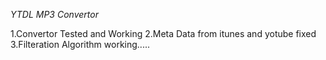 *YTDL MP3 Convertor*

1.Convertor Tested and Working
2.Meta Data from itunes and yotube fixed
3.Filteration Algorithm working.....